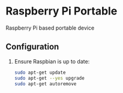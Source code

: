 # Raspberry Pi Portable

Raspberry Pi based portable device

## Configuration

1. Ensure Raspbian is up to date:

   ```bash
   sudo apt-get update
   sudo apt-get --yes upgrade
   sudo apt-get autoremove
   ```

